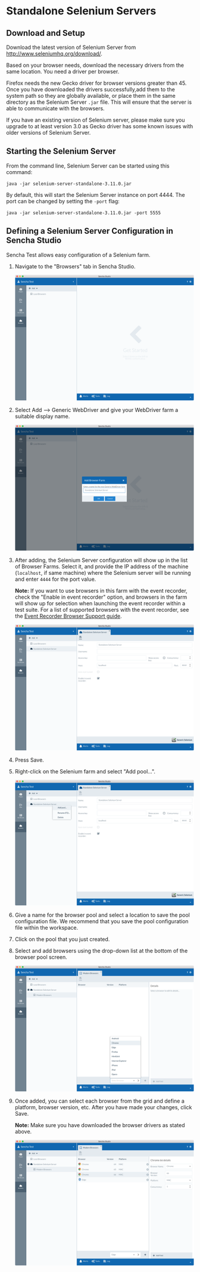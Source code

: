 # Standalone Selenium Servers

## Download and Setup

Download the latest version of Selenium Server from http://www.seleniumhq.org/download/.

Based on your browser needs, download the necessary drivers from the same location. You need a driver per browser. 

Firefox needs the new Gecko driver for browser versions greater than 45. Once you have downloaded the drivers 
successfully,add them to the system path so they are globally available, or place them in the same directory
as the Selenium Server `.jar` file. This will ensure that the server is able to communicate with the
browsers.

If you have an existing version of Selenium server, please make sure you upgrade to at least version 3.0 as 
Gecko driver has some known issues with older versions of Selenium Server.

## Starting the Selenium Server

From the command line, Selenium Server can be started using this command:

    java -jar selenium-server-standalone-3.11.0.jar

By default, this will start the Selenium Server instance on port 4444. The port can be changed by setting the 
`-port` flag:

    java -jar selenium-server-standalone-3.11.0.jar -port 5555

## Defining a Selenium Server Configuration in Sencha Studio

Sencha Test allows easy configuration of a Selenium farm. 

1. Navigate to the "Browsers" tab in Sencha Studio. 

    ![Browsers tab in Sencha Studio](../images/selenium-browsers-tab.png)

1. Select Add --> Generic WebDriver and give your WebDriver farm a suitable display name.

    ![Create Selenium Farm](../images/selenium-add-webdriver-farm.png)
    
1. After adding, the Selenium Server configuration will show up in the list of Browser Farms. Select it,
and provide the IP address of the machine (`localhost`, if same machine) where the Selenium server will be 
running and enter `4444` for the port value.

    **Note:** If you want to use browsers in this farm with the event recorder, check the "Enable in 
    event recorder" option, and browsers in the farm will show up for selection when launching the 
    event recorder within a test suite. For a list of supported browsers with the event recorder, see the 
    [Event Recorder Browser Support guide](../event_recorder/event_recorder_browser_support.html).

    ![Browser farm configuration screen](../images/selenium-webdriver-farm-details.png)
    
1. Press Save.
    
1. Right-click on the Selenium farm and select "Add pool...".

    ![Add browser pool](../images/selenium-webdriver-add-pool.png)

1. Give a name for the browser pool and select a location to save the 
pool configuration file. We recommend that you save the pool configuration file within the workspace.

1. Click on the pool that you just created.

1. Select and add browsers using the drop-down list at the bottom of the browser pool screen.

    ![Adding browsers to the browser pool](../images/selenium-webdriver-add-browser-to-pool.png)

1. Once added, you can select each browser from the grid and define a platform, browser version, etc. 
After you have made your changes, click Save. 

    **Note:** Make sure you have downloaded the browser drivers as stated above.

    ![Configuring browsers in the browser pool](../images/selenium-webdriver-configure-browser-pool.png)
